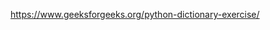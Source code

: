 <!-- <--
Python | Sort Python Dictionaries by Key or Value
Handling missing keys in Python dictionaries
Python dictionary with keys having multiple inputs
Python program to find the sum of all items in a dictionary
Python program to find the size of a Dictionary
Ways to sort list of dictionaries by values in Python – Using itemgetter
Ways to sort list of dictionaries by values in Python – Using lambda function
Python | Merging two Dictionaries
Program to create grade calculator in Python
Python – Insertion at the beginning in OrderedDict
Python | Check order of character in string using OrderedDict( )
Python | Find common elements in three sorted arrays by dictionary intersection
Dictionary and counter in Python to find winner of election
Python – Key with maximum unique values
Find all duplicate characters in string
Python – Group Similar items to Dictionary Values List
K’th Non-repeating Character in Python using List Comprehension and OrderedDict
Python – Replace String by Kth Dictionary value
Python | Ways to remove a key from dictionary
Python – Replace words from Dictionary
Python – Remove Dictionary Key Words
Python | Remove all duplicates words from a given sentence
Python – Remove duplicate values across Dictionary Values
Python Dictionary to find mirror characters in a string
Counting the frequencies in a list using dictionary in Python
Python – Dictionary Values Mean
Python counter and dictionary intersection example (Make a string using deletion and rearrangement)
Python dictionary, set and counter to check if frequencies can become same
Scraping And Finding Ordered Words In A Dictionary using Python
Possible Words using given characters in Python
Python – Maximum record value key in dictionary
Python – Extract values of Particular Key in Nested Values --> 


<!-- Site link -->
https://www.geeksforgeeks.org/python-dictionary-exercise/